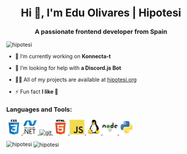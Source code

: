 <h1 align="center">Hi 👋, I'm Edu Olivares | Hipotesi</h1>
<h3 align="center">A passionate frontend developer from Spain</h3>

<p align="left"> <img src="https://komarev.com/ghpvc/?username=hipotesi&label=Profile%20views&color=0e75b6&style=flat" alt="hipotesi" /> </p>

- 🔭 I’m currently working on **Konnecta-t**

- 🤝 I’m looking for help with **a Discord.js Bot**

- 👨‍💻 All of my projects are available at [hipotesi.org](hipotesi.org)

- ⚡ Fun fact **I like 🥔**


<h3 align="left">Languages and Tools:</h3>
<p align="left"> <a href="https://www.w3schools.com/css/" target="_blank"> <img src="https://raw.githubusercontent.com/devicons/devicon/master/icons/css3/css3-original-wordmark.svg" alt="css3" width="40" height="40"/> </a> <a href="https://dotnet.microsoft.com/" target="_blank"> <img src="https://raw.githubusercontent.com/devicons/devicon/master/icons/dot-net/dot-net-original-wordmark.svg" alt="dotnet" width="40" height="40"/> </a> <a href="https://git-scm.com/" target="_blank"> <img src="https://www.vectorlogo.zone/logos/git-scm/git-scm-icon.svg" alt="git" width="40" height="40"/> </a> <a href="https://www.w3.org/html/" target="_blank"> <img src="https://raw.githubusercontent.com/devicons/devicon/master/icons/html5/html5-original-wordmark.svg" alt="html5" width="40" height="40"/> </a> <a href="https://developer.mozilla.org/en-US/docs/Web/JavaScript" target="_blank"> <img src="https://raw.githubusercontent.com/devicons/devicon/master/icons/javascript/javascript-original.svg" alt="javascript" width="40" height="40"/> </a> <a href="https://www.linux.org/" target="_blank"> <img src="https://raw.githubusercontent.com/devicons/devicon/master/icons/linux/linux-original.svg" alt="linux" width="40" height="40"/> </a> <a href="https://nodejs.org" target="_blank"> <img src="https://raw.githubusercontent.com/devicons/devicon/master/icons/nodejs/nodejs-original-wordmark.svg" alt="nodejs" width="40" height="40"/> </a> <a href="https://www.python.org" target="_blank"> <img src="https://raw.githubusercontent.com/devicons/devicon/master/icons/python/python-original.svg" alt="python" width="40" height="40"/> </a> </p>

<p><img align="left" src="https://github-readme-stats.vercel.app/api/top-langs?username=hipotesi&show_icons=true&locale=en&layout=compact" alt="hipotesi" /></p>
<p>&nbsp;<img align="center" src="https://github-readme-stats.vercel.app/api?username=hipotesi&show_icons=true&locale=en" alt="hipotesi" /></p>
